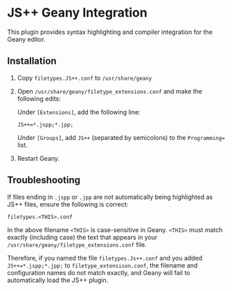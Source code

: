 # JS++ Geany Integration

This plugin provides syntax highlighting and compiler integration for the Geany
editor.

## Installation

1. Copy `filetypes.JS++.conf` to `/usr/share/geany`
2. Open `/usr/share/geany/filetype_extensions.conf` and make the following
edits:

    Under `[Extensions]`, add the following line:

    ```
    JS++=*.jspp;*.jpp;
    ```

    Under `[Groups]`, add `JS++` (separated by semicolons) to the `Programming=`
list.
3. Restart Geany.

## Troubleshooting

If files ending in `.jspp` or `.jpp` are not automatically being highlighted as
JS++ files, ensure the following is correct:

`filetypes.<THIS>.conf`

In the above filename `<THIS>` is case-sensitive in Geany. `<THIS>` must match
exactly (including case) the text that appears in your
`/usr/share/geany/filetype_extensions.conf` file.

Therefore, if you named the file `filetypes.Js++.conf` and you added
`JS++=*.jspp;*.jpp;` to `filetype_extensison.conf`, the filename and
configuration names do not match exactly, and Geany will fail to automatically
load the JS++ plugin.
